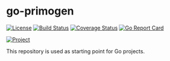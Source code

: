 # go-primogen

[![License](https://img.shields.io/badge/license-Apache%20License%202.0-blue.svg?style=flat)][license]
[![Build Status](https://travis-ci.org/steenzout/go-primogen.svg?branch=master)](https://travis-ci.org/steenzout/go-primogen/)
[![Coverage Status](https://coveralls.io/repos/steenzout/go-primogen/badge.svg?branch=master&service=github)](https://coveralls.io/github/steenzout/go-primogen?branch=master)
[![Go Report Card](https://goreportcard.com/badge/github.com/steenzout/go-primogen)](https://goreportcard.com/report/github.com/steenzout/go-primogen)

[![Project](https://www.openhub.net/p/go-steenzout-primogen/widgets/project_thin_badge.gif)][project]

This repository is used as starting point for Go projects.


[license]:  https://raw.githubusercontent.com/steenzout/go-primogen/master/LICENSE   "Apache License 2.0"
[project]:  https://www.openhub.net/p/go-steenzout-primogen/    "OpenHub project page"
